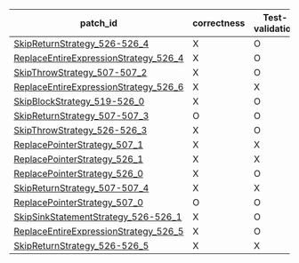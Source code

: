  | patch_id |correctness |Test-validation |NPEX-validation |
 |--- | --- | --- | --- | 
 | [SkipReturnStrategy_526-526_4](./patches/SkipReturnStrategy_526-526_4/patch.java#516) | X | O | X | 
 | [ReplaceEntireExpressionStrategy_526_4](./patches/ReplaceEntireExpressionStrategy_526_4/patch.java#516) | X | O | X | 
 | [SkipThrowStrategy_507-507_2](./patches/SkipThrowStrategy_507-507_2/patch.java#503) | X | O | X | 
 | [ReplaceEntireExpressionStrategy_526_6](./patches/ReplaceEntireExpressionStrategy_526_6/patch.java#516) | X | X | X | 
 | [SkipBlockStrategy_519-526_0](./patches/SkipBlockStrategy_519-526_0/patch.java#511) | X | O | X | 
 | [SkipReturnStrategy_507-507_3](./patches/SkipReturnStrategy_507-507_3/patch.java#503) | O | O | O | 
 | [SkipThrowStrategy_526-526_3](./patches/SkipThrowStrategy_526-526_3/patch.java#516) | X | O | X | 
 | [ReplacePointerStrategy_507_1](./patches/ReplacePointerStrategy_507_1/patch.java#503) | X | X | X | 
 | [ReplacePointerStrategy_526_1](./patches/ReplacePointerStrategy_526_1/patch.java#517) | X | X | X | 
 | [ReplacePointerStrategy_526_0](./patches/ReplacePointerStrategy_526_0/patch.java#517) | X | O | X | 
 | [SkipReturnStrategy_507-507_4](./patches/SkipReturnStrategy_507-507_4/patch.java#503) | X | X | X | 
 | [ReplacePointerStrategy_507_0](./patches/ReplacePointerStrategy_507_0/patch.java#503) | O | O | X | 
 | [SkipSinkStatementStrategy_526-526_1](./patches/SkipSinkStatementStrategy_526-526_1/patch.java#516) | X | O | X | 
 | [ReplaceEntireExpressionStrategy_526_5](./patches/ReplaceEntireExpressionStrategy_526_5/patch.java#516) | X | O | X | 
 | [SkipReturnStrategy_526-526_5](./patches/SkipReturnStrategy_526-526_5/patch.java#516) | X | X | X | 

